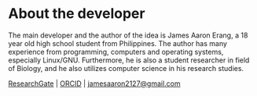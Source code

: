 # About the developer

The main developer and the author of the idea is James Aaron Erang, a 18 year old high school student from Philippines. The author has many experience from programming, computers and operating systems, especially Linux/GNU. Furthermore, he is also a student researcher in field of Biology, and he also utilizes computer science in his research studies.

[ResearchGate](https://www.researchgate.net/profile/James-Aaron-Erang) | [ORCID](https://www.researchgate.net/profile/James-Aaron-Erang) | jamesaaron2127@gmail.com
